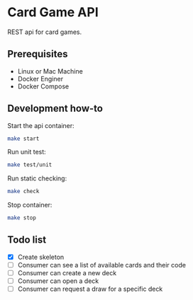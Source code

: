 # Card Game API

REST api for card games.

## Prerequisites

- Linux or Mac Machine
- Docker Enginer
- Docker Compose

## Development how-to

Start the api container:

```bash
make start
```

Run unit test:

```bash
make test/unit
```

Run static checking:

```bash
make check
```

Stop container:

```bash
make stop
```

## Todo list

- [x] Create skeleton
- [ ] Consumer can see a list of available cards and their code
- [ ] Consumer can create a new deck
- [ ] Consumer can open a deck
- [ ] Consumer can request a draw for a specific deck
